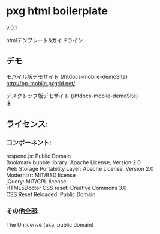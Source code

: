 # pxg html boilerplate

v.0.1

htmlテンプレート&ガイドライン

## デモ

モバイル版デモサイト (/htdocs-mobile-demoSite)  
http://bp-mobile.pxgrid.net/  

デスクトップ版デモサイト (/htdocs-mobile-demoSite)  
未  

## ライセンス:

### コンポーネント:

respond.js: Public Domain  
Bookmark bubble library: Apache License, Version 2.0  
Web Storage Portability Layer: Apache License, Version 2.0  
Modernizr: MIT/BSD license  
jQuery: MIT/GPL license  
HTML5Doctor CSS reset: Creative Commons 3.0   
CSS Reset Reloaded: Public Domain   

### その他全部:

The Unlicense (aka: public domain)  
